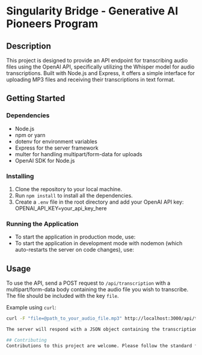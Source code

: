 # Singularity Bridge - Generative AI Pioneers Program

## Description

This project is designed to provide an API endpoint for transcribing audio files using the OpenAI API, specifically utilizing the Whisper model for audio transcriptions. Built with Node.js and Express, it offers a simple interface for uploading MP3 files and receiving their transcriptions in text format.

## Getting Started

### Dependencies

- Node.js
- npm or yarn
- dotenv for environment variables
- Express for the server framework
- multer for handling multipart/form-data for uploads
- OpenAI SDK for Node.js

### Installing

1. Clone the repository to your local machine.
2. Run `npm install` to install all the dependencies.
3. Create a `.env` file in the root directory and add your OpenAI API key: OPENAI_API_KEY=your_api_key_here


### Running the Application

- To start the application in production mode, use:
- To start the application in development mode with nodemon (which auto-restarts the server on code changes), use:


## Usage

To use the API, send a POST request to `/api/transcription` with a multipart/form-data body containing the audio file you wish to transcribe. The file should be included with the key `file`.

Example using `curl`:
```bash
curl -F "file=@path_to_your_audio_file.mp3" http://localhost:3000/api/transcription

The server will respond with a JSON object containing the transcription text.

## Contributing
Contributions to this project are welcome. Please follow the standard fork-and-pull request workflow. If you have any suggestions or encounter any issues, feel free to open an issue or submit a pull request.



